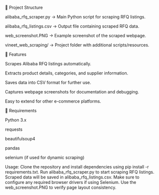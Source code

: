 📂 Project Structure

alibaba_rfq_scraper.py → Main Python script for scraping RFQ listings.

alibaba_rfq_listings.csv → Output file containing scraped RFQ data.

web_screenshot.PNG → Example screenshot of the scraped webpage.

vineet_web_scraping/ → Project folder with additional scripts/resources.

🚀 Features

Scrapes Alibaba RFQ listings automatically.

Extracts product details, categories, and supplier information.

Saves data into CSV format for further use.

Captures webpage screenshots for documentation and debugging.

Easy to extend for other e-commerce platforms.

🔧 Requirements

Python 3.x

requests

beautifulsoup4

pandas

selenium (if used for dynamic scraping)


Usage:
Clone the repository and install dependencies using pip install -r requirements.txt.
Run alibaba_rfq_scraper.py to start scraping RFQ listings.
Scraped data will be saved in alibaba_rfq_listings.csv.
Make sure to configure any required browser drivers if using Selenium.
Use the web_screenshot.PNG to verify page layout consistency.
